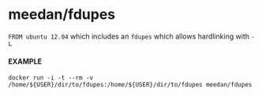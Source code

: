 # meedan/fdupes

`FROM ubuntu 12.04` which includes an `fdupes` which allows hardlinking with `-L`

#### EXAMPLE

```
docker run -i -t --rm -v /home/${USER}/dir/to/fdupes:/home/${USER}/dir/to/fdupes meedan/fdupes
```
